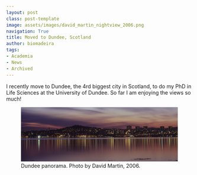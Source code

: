 ```yaml
---
layout: post
class: post-template
image: assets/images/david_martin_nightview_2006.png
navigation: True
title: Moved to Dundee, Scotland
author: biomadeira
tags:
- Academia
- News
- Archived
---
```


I recently move to Dundee, the 4rd biggest city in Scotland, to do my PhD in Life Sciences at the University of Dundee.
So far I am enjoying the views so much!

<figure class="kg-card kg-image-card kg-width-wide kg-card-hascaption">
    <img src="assets/images/david_martin_nightview_2006.png" class="kg-image" alt="Dundee Sunset">
    <figcaption>Dundee panorama. Photo by David Martin, 2006.</figcaption>
</figure>






